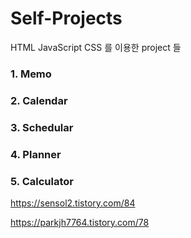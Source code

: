 # Self-Projects

HTML JavaScript CSS 를 이용한 project 들

### 1. Memo

### 2. Calendar

### 3. Schedular

### 4. Planner

### 5. Calculator

https://sensol2.tistory.com/84

https://parkjh7764.tistory.com/78
